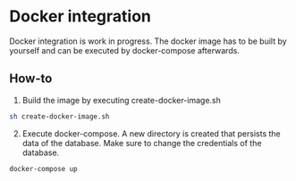 # Docker integration

Docker integration is work in progress. The docker image has to be built by yourself and can be executed by docker-compose afterwards.

## How-to

1. Build the image by executing create-docker-image.sh
```bash
sh create-docker-image.sh
```
2. Execute docker-compose. A new directory is created that persists the data of the database. Make sure to change the credentials of the database.
```bash
docker-compose up
```